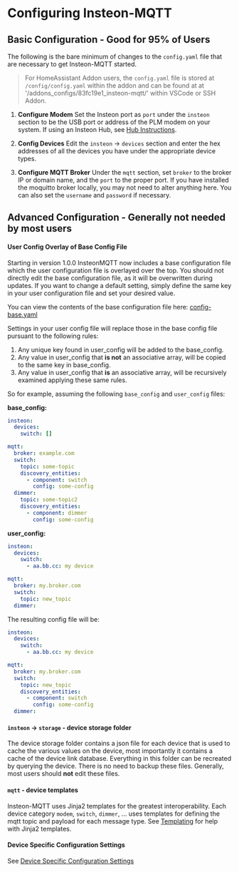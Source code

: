 # Configuring Insteon-MQTT

## Basic Configuration - Good for 95% of Users

The following is the bare minimum of changes to the `config.yaml` file that are necessary to get Insteon-MQTT started.

> For HomeAssistant Addon users, the `config.yaml` file is stored at `/config/config.yaml` within the addon
> and can be found at at '/addons_configs/83fc19e1_insteon-mqtt/' within VSCode or SSH Addon.

1. __Configure Modem__ Set the Insteon port as `port` under the `insteon` section to be the USB port or address of the PLM modem on your system.  If using an Insteon Hub, see [Hub Instructions](hub.md).

2. __Config Devices__ Edit the `insteon` -> `devices` section and enter the hex addresses of all the devices you have under the appropriate device types.

3. __Configure MQTT Broker__ Under the `mqtt` section, set `broker` to the broker IP or domain name, and the `port` to the proper port.  If you have installed the moquitto broker locally, you may not need to alter anything here.  You can also set the `username` and `password` if necessary.

## Advanced Configuration - Generally not needed by most users

#### User Config Overlay of Base Config File

Starting in version 1.0.0 InsteonMQTT now includes a base configuration file which the user configuration file is overlayed over the top.  You should not directly edit the base configuration file, as it will be overwritten during updates.  If you want to change a default setting, simply define the same key in your user configuration file and set your desired value.

You can view the contents of the base configuration file here:
[config-base.yaml](../insteon_mqtt/data/config-base.yaml)

Settings in your user config file will replace those in the base config file pursuant to the following rules:

1. Any unique key found in user_config will be added to the base_config.
2. Any value in user_config that __is not__ an associative array, will be copied to the same key in base_config.
3. Any value in user_config that __is__ an associative array, will be recursively examined applying these same rules.

So for example, assuming the following `base_config` and `user_config` files:

**base_config:**
```YAML
insteon:
  devices:
    switch: []

mqtt:
  broker: example.com
  switch:
    topic: some-topic
    discovery_entities:
      - component: switch
        config: some-config
  dimmer:
    topic: some-topic2
    discovery_entities:
      - component: dimmer
        config: some-config
```

**user_config:**
```YAML
insteon:
  devices:
    switch:
      - aa.bb.cc: my device

mqtt:
  broker: my.broker.com
  switch:
    topic: new_topic
  dimmer:
```

The resulting config file will be:

```YAML
insteon:
  devices:
    switch:
      - aa.bb.cc: my device

mqtt:
  broker: my.broker.com
  switch:
    topic: new_topic
    discovery_entities:
      - component: switch
        config: some-config
  dimmer:
```

#### `insteon` -> `storage` - device storage folder

The device storage folder contains a json file for each device that is used to cache the various values on the device, most importantly it contains a cache of the device link database. Everything in this folder can be recreated by querying the device. There is no need to backup these files.  Generally, most users should __not__ edit these files.

#### `mqtt` - device templates

Insteon-MQTT uses Jinja2 templates for the greatest interoperability.  Each device category `modem`, `switch`, `dimmer`, ... uses templates for defining the mqtt topic and payload for each message type.  See [Templating](templating.md) for help with Jinja2 templates.

#### Device Specific Configuration Settings
See [Device Specific Configuration Settings](config_extra.md)
